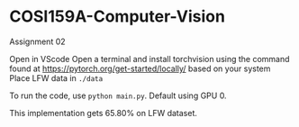 # COSI159A-Computer-Vision
Assignment 02

Open in VScode
Open a terminal and install torchvision using the command found at https://pytorch.org/get-started/locally/ based on your system
Place LFW data in `./data`

To run the code, use `python main.py`. Default using GPU 0.

This implementation gets 65.80% on LFW dataset.